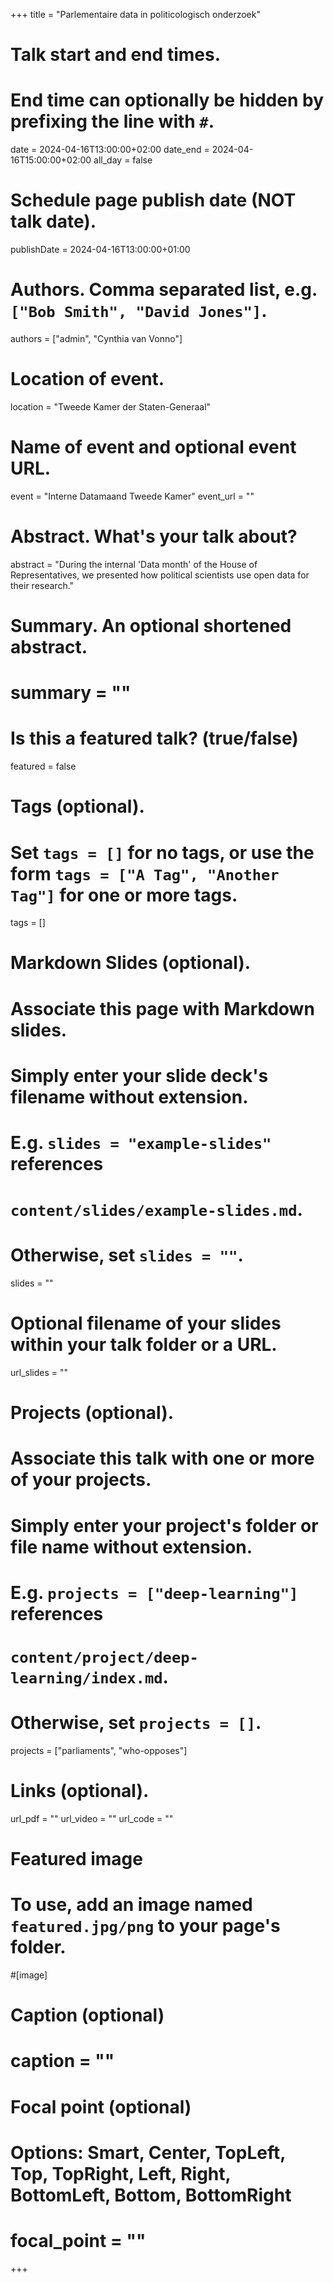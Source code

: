 +++
title = "Parlementaire data in politicologisch onderzoek"

# Talk start and end times.
#   End time can optionally be hidden by prefixing the line with `#`.
date = 2024-04-16T13:00:00+02:00
date_end = 2024-04-16T15:00:00+02:00
all_day = false

# Schedule page publish date (NOT talk date).
publishDate = 2024-04-16T13:00:00+01:00

# Authors. Comma separated list, e.g. `["Bob Smith", "David Jones"]`.
authors = ["admin", "Cynthia van Vonno"]

# Location of event.
location = "Tweede Kamer der Staten-Generaal"

# Name of event and optional event URL.
event = "Interne Datamaand Tweede Kamer"
event_url = ""

# Abstract. What's your talk about?
abstract = "During the internal 'Data month' of the House of Representatives, we presented how political scientists use open data for their research."

# Summary. An optional shortened abstract.
# summary = ""

# Is this a featured talk? (true/false)
featured = false

# Tags (optional).
#   Set `tags = []` for no tags, or use the form `tags = ["A Tag", "Another Tag"]` for one or more tags.
tags = []

# Markdown Slides (optional).
#   Associate this page with Markdown slides.
#   Simply enter your slide deck's filename without extension.
#   E.g. `slides = "example-slides"` references 
#   `content/slides/example-slides.md`.
#   Otherwise, set `slides = ""`.
slides = ""

# Optional filename of your slides within your talk folder or a URL.
url_slides = ""

# Projects (optional).
#   Associate this talk with one or more of your projects.
#   Simply enter your project's folder or file name without extension.
#   E.g. `projects = ["deep-learning"]` references 
#   `content/project/deep-learning/index.md`.
#   Otherwise, set `projects = []`.
projects = ["parliaments", "who-opposes"]

# Links (optional).
url_pdf = ""
url_video = ""
url_code = ""

# Featured image
# To use, add an image named `featured.jpg/png` to your page's folder. 
#[image]
  # Caption (optional)
#  caption = ""

  # Focal point (optional)
  # Options: Smart, Center, TopLeft, Top, TopRight, Left, Right, BottomLeft, Bottom, BottomRight
#  focal_point = "" 
+++
